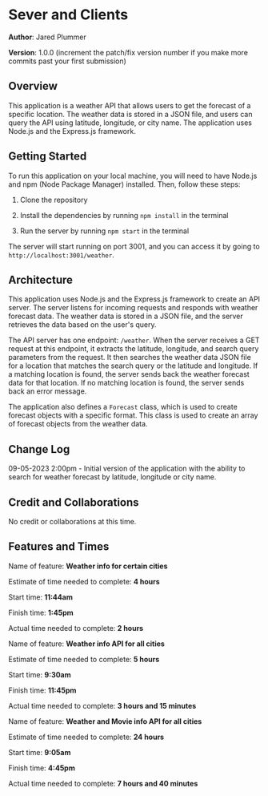 # Sever and Clients

**Author**: Jared Plummer

**Version**: 1.0.0 (increment the patch/fix version number if you make more commits past your first submission)

## Overview

This application is a weather API that allows users to get the forecast of a specific location. The weather data is stored in a JSON file, and users can query the API using latitude, longitude, or city name. The application uses Node.js and the Express.js framework.

## Getting Started

To run this application on your local machine, you will need to have Node.js and npm (Node Package Manager) installed. Then, follow these steps:

1. Clone the repository

2. Install the dependencies by running `npm install` in the terminal

3. Run the server by running `npm start` in the terminal

The server will start running on port 3001, and you can access it by going to `http://localhost:3001/weather`.

## Architecture

This application uses Node.js and the Express.js framework to create an API server. The server listens for incoming requests and responds with weather forecast data. The weather data is stored in a JSON file, and the server retrieves the data based on the user's query.

The API server has one endpoint: `/weather`. When the server receives a GET request at this endpoint, it extracts the latitude, longitude, and search query parameters from the request. It then searches the weather data JSON file for a location that matches the search query or the latitude and longitude. If a matching location is found, the server sends back the weather forecast data for that location. If no matching location is found, the server sends back an error message.

The application also defines a `Forecast` class, which is used to create forecast objects with a specific format. This class is used to create an array of forecast objects from the weather data.

## Change Log

09-05-2023 2:00pm - Initial version of the application with the ability to search for weather forecast by latitude, longitude or city name.

## Credit and Collaborations

No credit or collaborations at this time.

## Features and Times
<!-- Lab 6  -->
Name of feature: **Weather info for certain cities**

Estimate of time needed to complete: **4 hours**

Start time: **11:44am**

Finish time: **1:45pm**

Actual time needed to complete: **2 hours**
<!-- Lab 7 -->
Name of feature: **Weather info API for all cities**

Estimate of time needed to complete: **5 hours**

Start time: **9:30am**

Finish time: **11:45pm**

Actual time needed to complete: **3 hours and 15 minutes**
<!-- Lab 8 -->
Name of feature: **Weather and Movie info API for all cities**

Estimate of time needed to complete: **24 hours**

Start time: **9:05am**

Finish time: **4:45pm**

Actual time needed to complete: **7 hours and 40 minutes**
